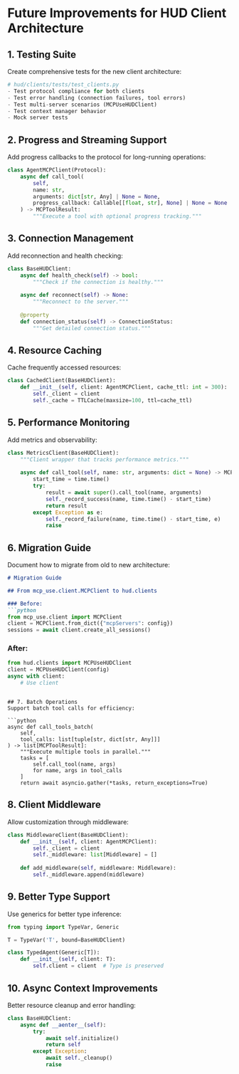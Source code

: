 # Future Improvements for HUD Client Architecture

## 1. Testing Suite
Create comprehensive tests for the new client architecture:

```python
# hud/clients/tests/test_clients.py
- Test protocol compliance for both clients
- Test error handling (connection failures, tool errors)
- Test multi-server scenarios (MCPUseHUDClient)
- Test context manager behavior
- Mock server tests
```

## 2. Progress and Streaming Support
Add progress callbacks to the protocol for long-running operations:

```python
class AgentMCPClient(Protocol):
    async def call_tool(
        self, 
        name: str,
        arguments: dict[str, Any] | None = None,
        progress_callback: Callable[[float, str], None] | None = None
    ) -> MCPToolResult:
        """Execute a tool with optional progress tracking."""
```

## 3. Connection Management
Add reconnection and health checking:

```python
class BaseHUDClient:
    async def health_check(self) -> bool:
        """Check if the connection is healthy."""
        
    async def reconnect(self) -> None:
        """Reconnect to the server."""
        
    @property
    def connection_status(self) -> ConnectionStatus:
        """Get detailed connection status."""
```

## 4. Resource Caching
Cache frequently accessed resources:

```python
class CachedClient(BaseHUDClient):
    def __init__(self, client: AgentMCPClient, cache_ttl: int = 300):
        self._client = client
        self._cache = TTLCache(maxsize=100, ttl=cache_ttl)
```

## 5. Performance Monitoring
Add metrics and observability:

```python
class MetricsClient(BaseHUDClient):
    """Client wrapper that tracks performance metrics."""
    
    async def call_tool(self, name: str, arguments: dict = None) -> MCPToolResult:
        start_time = time.time()
        try:
            result = await super().call_tool(name, arguments)
            self._record_success(name, time.time() - start_time)
            return result
        except Exception as e:
            self._record_failure(name, time.time() - start_time, e)
            raise
```

## 6. Migration Guide
Document how to migrate from old to new architecture:

```markdown
# Migration Guide

## From mcp_use.client.MCPClient to hud.clients

### Before:
```python
from mcp_use.client import MCPClient
client = MCPClient.from_dict({"mcpServers": config})
sessions = await client.create_all_sessions()
```

### After:
```python
from hud.clients import MCPUseHUDClient
client = MCPUseHUDClient(config)
async with client:
    # Use client
```
```

## 7. Batch Operations
Support batch tool calls for efficiency:

```python
async def call_tools_batch(
    self,
    tool_calls: list[tuple[str, dict[str, Any]]]
) -> list[MCPToolResult]:
    """Execute multiple tools in parallel."""
    tasks = [
        self.call_tool(name, args) 
        for name, args in tool_calls
    ]
    return await asyncio.gather(*tasks, return_exceptions=True)
```

## 8. Client Middleware
Allow customization through middleware:

```python
class MiddlewareClient(BaseHUDClient):
    def __init__(self, client: AgentMCPClient):
        self._client = client
        self._middleware: list[Middleware] = []
    
    def add_middleware(self, middleware: Middleware):
        self._middleware.append(middleware)
```

## 9. Better Type Support
Use generics for better type inference:

```python
from typing import TypeVar, Generic

T = TypeVar('T', bound=BaseHUDClient)

class TypedAgent(Generic[T]):
    def __init__(self, client: T):
        self.client = client  # Type is preserved
```

## 10. Async Context Improvements
Better resource cleanup and error handling:

```python
class BaseHUDClient:
    async def __aenter__(self):
        try:
            await self.initialize()
            return self
        except Exception:
            await self._cleanup()
            raise
```
